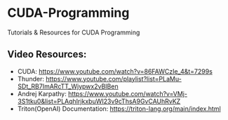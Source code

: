 # CUDA-Programming
Tutorials &amp; Resources for CUDA Programming

## Video Resources:<br>
- CUDA: https://www.youtube.com/watch?v=86FAWCzIe_4&t=7299s
- Thunder: https://www.youtube.com/playlist?list=PLaMu-SDt_RB7ImARcTT_Wjypwx2vBIBen
- Andrej Karpathy: https://www.youtube.com/watch?v=VMj-3S1tku0&list=PLAqhIrjkxbuWI23v9cThsA9GvCAUhRvKZ
- Triton(OpenAI) Documentation: https://triton-lang.org/main/index.html
